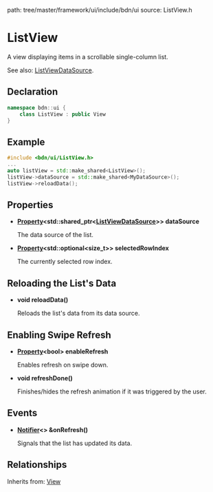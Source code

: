 path: tree/master/framework/ui/include/bdn/ui
source: ListView.h

# ListView

A view displaying items in a scrollable single-column list.

See also: [ListViewDataSource](list_view_data_source.md).

## Declaration

```C++
namespace bdn::ui {
	class ListView : public View
}
```

## Example

```C++
#include <bdn/ui/ListView.h>
...
auto listView = std::make_shared<ListView>();
listView->dataSource = std::make_shared<MyDataSource>();
listView->reloadData();
```

## Properties

* **[Property](../foundation/property.md)<std::shared_ptr<[ListViewDataSource](list_view_data_source.md)\>\> dataSource**

	The data source of the list.

* **[Property](../foundation/property.md)<std::optional<size_t\>\> selectedRowIndex**

	The currently selected row index.


## Reloading the List's Data

* **void reloadData()**

	Reloads the list's data from its data source.

## Enabling Swipe Refresh

* **[Property](../foundation/property.md)<bool\> enableRefresh**

	Enables refresh on swipe down.

* **void refreshDone()**

	Finishes/hides the refresh animation if it was triggered by the user.

## Events

* **[Notifier](../foundation/notifier.md)<\> &onRefresh()**

	Signals that the list has updated its data.


## Relationships

Inherits from: [View](view.md)
 